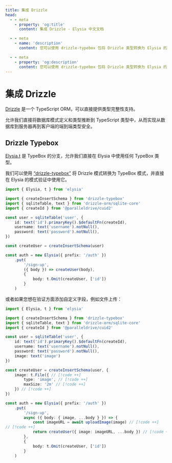 ```yaml
---
title: 集成 Drizzle
head:
  - - meta
    - property: 'og:title'
      content: 集成 Drizzle - Elysia 中文文档

  - - meta
    - name: 'description'
      content: 您可以使用 drizzle-typebox 包将 Drizzle 类型转换为 Elysia 的模式来处理数据验证。

  - - meta
    - property: 'og:description'
      content: 您可以使用 drizzle-typebox 包将 Drizzle 类型转换为 Elysia 的模式来处理数据验证。
---
```


# 集成 Drizzle

[Drizzle](https://orm.drizzle.team) 是一个 TypeScript ORM，可以直接提供类型完整性支持。

允许我们直接将数据库模式定义和类型推断到 TypeScript 类型中，从而实现从数据库到服务器再到客户端的端到端类型安全。

## Drizzle Typebox

[Elysia.t](/validation/overview) 是 TypeBox 的分支，允许我们直接在 Elysia 中使用任何 TypeBox 类型。

我们可以使用 [“drizzle-typebox”](https://npmjs.org/package/drizzle-typebox) 将 Drizzle 模式转换为 TypeBox 模式，并直接在 Elysia 的模式验证中使用它。

```typescript
import { Elysia, t } from 'elysia'

import { createInsertSchema } from 'drizzle-typebox'
import { sqliteTable, text } from 'drizzle-orm/sqlite-core'
import { createId } from '@paralleldrive/cuid2'

const user = sqliteTable('user', {
    id: text('id').primaryKey().$defaultFn(createId),
    username: text('username').notNull(),
    password: text('password').notNull(),
})

const createUser = createInsertSchema(user)

const auth = new Elysia({ prefix: '/auth' })
    .put(
        '/sign-up',
        ({ body }) => createUser(body),
        {
            body: t.Omit(createUser, ['id'])
        }
    )
```

或者如果您想在验证方面添加自定义字段，例如文件上传：
```typescript
import { Elysia, t } from 'elysia'

import { createInsertSchema } from 'drizzle-typebox'
import { sqliteTable, text } from 'drizzle-orm/sqlite-core'
import { createId } from '@paralleldrive/cuid2'

const user = sqliteTable('user', {
    id: text('id').primaryKey().$defaultFn(createId),
    username: text('username').notNull(),
    password: text('password').notNull(),
    image: text('image')
})

const createUser = createInsertSchema(user, {
    image: t.File({ // [!code ++]
        type: 'image', // [!code ++]
        maxSize: '2m' // [!code ++]
    }) // [!code ++]
})

const auth = new Elysia({ prefix: '/auth' })
    .put(
        '/sign-up',
        async ({ body: { image, ...body } }) => {
            const imageURL = await uploadImage(image) // [!code ++]
// [!code ++]
            return createUser({ image: imageURL, ...body }) // [!code ++]
        },
        {
            body: t.Omit(createUser, ['id'])
        }
    )
```
